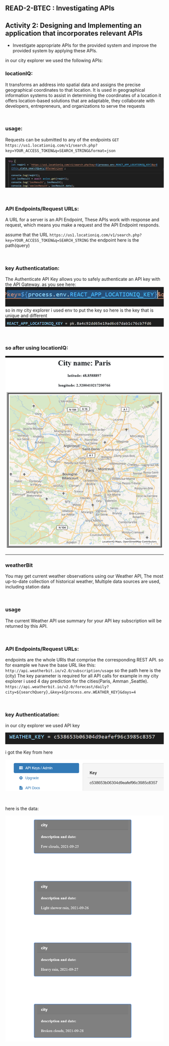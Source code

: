 ## READ-2-BTEC : Investigating APIs 
## Activity 2: Designing and Implementing an application that incorporates relevant APIs

* Investigate appropriate APIs for the provided system and improve the provided system by applying these APIs.


in our city explorer we used the following APIs:

### locationIQ:
 It transforms an address into spatial data and assigns the precise geographical coordinates to that location.
It is used in geographical information systems to assist in determining the coordinates of a location it offers  location-based solutions that are adaptable, they collaborate with developers, entrepreneurs, and organizations to serve the requests 

&nbsp;

### usage:

Requests can be submitted to any of the endpoints 
`GET https://us1.locationiq.com/v1/search.php?key=YOUR_ACCESS_TOKEN&q=SEARCH_STRING&format=json`

![image](codeImg/USAGE.png)

&nbsp;

### API Endpoints/Request URLs: 
A URL for a server is an API Endpoint, These APIs work with response and request, which means you make a request and the API Endpoint responds. 

assume that the URL `https://us1.locationiq.com/v1/search.php?key=YOUR_ACCESS_TOKEN&q=SEARCH_STRING`
the endpoint here is the path(query)

&nbsp;

### key Authenticatation:
The Authenticate API Key allows you to safely authenticate an API key with the API Gateway.
as you see here: 
![image](codeImg/key.PNG)
so in my city explorer i used env to put the key so here is the key that is unique and different
![image](codeImg/envKey.PNG)

&nbsp;

### so after using locationIQ:

![image](codeImg/city.png)


---

### weatherBit

You may get current weather observations using our Weather API, The most up-to-date collection of historical weather, Multiple data sources are used, including station data

&nbsp;

### usage 
The current Weather API use summary for your API key subscription will be returned by this API. 

&nbsp;

### API Endpoints/Request URLs: 
endpoints are the whole URIs that comprise the corresponding REST API. 
so for example we have the base URL like this:  `http://api.weatherbit.io/v2.0/subscription/usage`
so the path here is the (city)
The key parameter is required for all API calls for example in my city explorer i used 4 day prediction for the cities(Paris, Amman ,Seattle). 
`https://api.weatherbit.io/v2.0/forecast/daily?city=${searchQuery},&key=${process.env.WEATHER_KEY}&days=4`

&nbsp;

### key Authenticatation:
in our city explorer we used API key 

![image](codeImg/weatherKey.PNG)


i got the Key from here

![image](codeImg/weatherbit.png)


&nbsp;

here is the data:

![image](codeImg/date.png)





